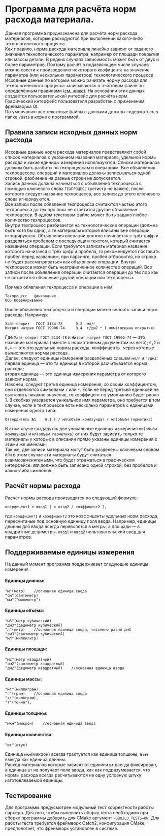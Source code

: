 # Программа для расчёта норм расхода материала.

Данная программа предназначена для расчёта норм расхода материалов, которые расходуются при выполнении какого-либо технологического процесса.   
Как правило, норма расхода материала линейно зависит от заданого значения технологического параметра, например от площади покрытия или массы детали. В редких случаях зависимость может быть от двух и более параметров.
Поэтому расчёт в подавляющем числе случаев можно свести к произведению некоторого коэфицента на значение параметра (или нескольких параметров) технологического процесса.  
Исходные данные по которым можно рачитать норму расхода для технологического процесса записываются в текстовом файле по определённым правилами ([см. ниже](#techprocess-rules)). На основании этих данных создаётся пользовательский интефейс для расчёта норм.  
Графический интерфейс пользователя разработан с примененим фреймворка Qt.  
По умолчанию все текстовые файлы с данными должны содержаться в папке `/data` в корне с программой.

<h2 id="#techprocess-rules">Правила записи исходных данных норм расхода</h2>  

Исходные данные норм расхода материалов представляют собой список материалов с указанием названия материала, удельной нормы расхода и какие единицы измерений используются. Списки материалов должны быть разбиты по техпроцессам и операциям. Все объявления техпроцессов, операций и материалов должны записываться одной строкой, разбиение на разные строки не допускается.   
Запись данных должна начинаться с объявления техпроцесса с помощью ключевого слова `ТЕХПРОЦЕСС` (регистр не важен), после которого следует название техпроцесса, все записи до этого ключевого слова игнорируются.  
Все записи после обявления техпроцесса считаются частью этого техпроцесса до тех про пока не стретится другое объявление техпроцесса. В одном текстовом файле может быть задано любое количество техпроцессов.  
Внутри техпроцесс разбивается на технологические операции (должна быть хотя бы одна), а те материалы которые вписаны вне операции игнорируются.
Объявления операции должно начинается с трёх цифр и разделяться пробелом с последующим текстом, который считается названием операции. Если требуется записать материал название которого начитаеся с трёх цифр и пробела, то рекомендуется поставить пробел перед названием, при парсинге, пробел отбросится, но строка не будет рассматриваться как объявление операции. Внутри техпроцесса может быть неограниченное количество операций. Все записи после объявления операции считаются операции до тех пор как не встретится обявление другой операции или техпроцесса.  

Пример обявления техпроцесса и операции в нём:  

    Техпроцесс   Цинкование
    005 Обезжиривание
После обявления техпроцесса и операции можно вносить записи норм расхода. Например:

    Уайт-спирит   ГОСТ 3134-78      0,2  мл/г
    Нитрит натрия ГОСТ 19906-74     0,4  г/дм2 * 1 мкм(толщина покрытия) 

Где `Уайт-спирит ГОСТ 3134-78` и `Нитрит натрия ГОСТ 19906-74` &mdash; это название материала (вместе с нормативным документом на него); `0,2` и `0,4` &mdash; это это удельные нормы расхода, коэффиценты, через которые вычисляются нормы расхода.   
Далее, следуют единицы измерения разделённых слешем `мл/г` и `г/дм2`:  
первая единица &mdash; это та единица в которой расчитывается норма расхода;   
вторая единица &mdash; это единица измерения параметра от которого зависит норма.  
Наконец, следует третья единица измерения, со своим коэффицентом, они отделяются символами `/` или `*`. Если не перед третьей единицей не выставить никакое значение, то коэффицент по умолчанию будет равно 1.
В скобках указвается уникальное имя параметра, оно требуется в том случае, если в техпроцессе есть несколько параметров с единицами измерения одного типа:

    Отвердитель №1    0.1 г / мл(объём компаунда) / мл(объём герметика)

В этом случе создадутся две уникальные единицы измерения `мл(объём компаунда)` и `мл(объём герметика)` от них будут зависить только те материалы у которых в описании прямо указаны единицы измерения с этими же именами.   
Так же, две записи материала могут быть разделены ключевым словом `ИЛИ` в этом случае эти материалы будут считаться взаимозаменятемыми, что будет отражаться в графическом интерфейсе.
`ИЛИ` должно быть записано одной строкой, без пробелов и каких-либо символов.  
## Расчёт нормы расхода

Расчёт нормы расхода производится по следующей формуле:

    коэффицент1 × ввод1 [ × ввод2 / коэффицент2 ],

где `коэффицент1` и `коэффицент2` это коэффиценты удельных норм расхода, пересчитаные под основную единицу поля ввода. Например, единицы длинны для ввода всегда переволятся в метры, а площади  &mdash; в квадратные дециметры.
`ввод1` и `ввод2` пользовательский ввод для параметров.
## Поддерживаемые единицы измерения
На данный момент программа поддерживает следующие единицы измерения:
#### Единицы длинны:
    "м"(метр)    //основная единица ввода
    "см"(сантиметр)
    "мм"("милиметр")
#### Единицы объёма:
    "м3"(метр кубический)
    "дм3"(дециметр кубический)
    "л"(литр)    //основная единица ввода, численно равно дм3
    "см3"(сантиметр кубический)
    "мл"(миллилитр)
#### Единицы площади:
    "м2"(метр квадратный)
    "см2"(сантиметр квадратный)
    "дм2"(дециметр квадратный)    //основная единица ввода
#### Единицы массы:
    "мг"(миллиграм)
    "г"(грам)    //основная единица ввода
    "кг"(килограм),
    "т"(тонна"),
#### Единицы толщины:
    "мкм"(микрон)    //основная единица ввода

#### Единицы количества:
    "шт"(штук)   
Единица `мкм`(микрон) всегда трактуется как единица толщины, а `мм` вмегда как единица длинны.  
Расход материалов которые зависят от единини `шт` всегда фиксирован, а единица `шт` не получает поле ввода, как как подразумевается, что нормы расхода всегда расчитываются на одну условную штуку изготовлеваемой единицы.  

## Тестирование
Для программы предусмотрен модульный тест корректности работы парсера. Для того, чтобы выполнить сборку теста необходимо при сборке программы добавить для CMake аргумент `-DBUILD_TESTS=ON`. Для работы теста требуется фреймворк Catch2, конфигурация CMake предпологает, что фреймворк установлен в системе.





